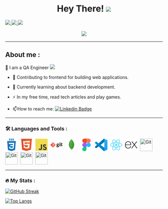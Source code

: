 <div id ="header" align = "center">
<h1>
  Hey There!
<img src = "https://media.giphy.com/media/M9gbBd9nbDrOTu1Mqx/giphy.gif" width:"100">
</h1>
</div>

<div id="badges">
<a href ="https://www.linkedin.com/in/temitope-agbor-3b3253163">
<img src = "https://img.shields.io/badge/LinkedIn-blue?logo=linkedin&logoColor=white">
</a>
<a href ="https://www.twitter.com/silverdruid_/">
<img src = "https://img.shields.io/badge/Twitter-blue?logo=twitter&logoColor=blue">
</a>
<a href ="https://mail.google.com/mail/u/?authuser=agbortemitope@gmail.com">
<img src = "https://img.shields.io/badge/Gmail-red?logo=Gmail&logoColor=red">
</a>
</div>
<img src="https://komarev.com/ghpvc/?username=silverdruid&style=flat-square&color=blue" alt=""/>

<div align="center">
<img src="https://media.giphy.com/media/dWesBcTLavkZuG35MI/giphy.gif" width:"600" height:"300"/>
</div>

---
## About me :
:wave:
I am a QA Engineer <img src="https://media.giphy.com/media/WUlplcMpOCEmTGBtBW/giphy.gif" width="30">

- :telescope: Contributing to frontend for building web applications.

- :seedling: Currently learning about backend development.

- :zap: In my free time, read tech articles and play games.

- :mailbox:How to reach me: [![Linkedin Badge](https://img.shields.io/badge/-temitope-blue?style=flat&logo=Linkedin&logoColor=white)](https://www.linkedin.com/in/temitope-agbor-3b3253163)

---

### :hammer_and_wrench: Languages and Tools :
<div>
    <img src="https://github.com/devicons/devicon/blob/master/icons/css3/css3-plain-wordmark.svg"  title="CSS3" alt="CSS" width="40" height="40"/>&nbsp;
    <img src="https://github.com/devicons/devicon/blob/master/icons/html5/html5-original.svg" title="HTML5" alt="HTML" width="40" height="40"/>&nbsp;
    <img src="https://github.com/devicons/devicon/blob/master/icons/javascript/javascript-original.svg" title="JavaScript" alt="JavaScript" width="40" height="40"/>&nbsp;
    <img src="https://github.com/devicons/devicon/blob/master/icons/git/git-original-wordmark.svg" title="Git" **alt="Git" width="40" height="40"/>&nbsp;
    <img src="https://github.com/devicons/devicon/blob/master/icons/mongodb/mongodb-original.svg" title="Git" **alt="Git" width="40" height="40"/>&nbsp;
    <img src="https://github.com/devicons/devicon/blob/master/icons/figma/figma-original.svg" title="Git" **alt="Git" width="40" height="40"/>&nbsp;
    <img src="https://github.com/devicons/devicon/blob/master/icons/vscode/vscode-original.svg" title="Git" **alt="Git" width="40" height="40"/>&nbsp;
    <img src="https://github.com/devicons/devicon/blob/master/icons/react/react-original.svg" title="Git" **alt="Git" width="40" height="40"/>&nbsp;
    <img src="https://github.com/devicons/devicon/blob/master/icons/express/express-original.svg" title="Git" **alt="Git" width="40" height="40"/>&nbsp;
    <img src="https://github.com/silverdruid/devicon/blob/master/icons/tailwindcss/tailwindcss-plain.svg" title="Git" **alt="Git" width="40" height="40"/>&nbsp;
    <img src="https://github.com/silverdruid/devicon/blob/master/icons/linux/linux-plain.svg" title="Git" **alt="Git" width="40" height="40"/>&nbsp;
    <img src="https://github.com/silverdruid/devicon/blob/master/icons/vuejs/vuejs-original-wordmark.svg" title="Git" **alt="Git" width="40" height="40"/>&nbsp;
    <img src="https://github.com/silverdruid/devicon/blob/master/icons/vuejs/vuejs-original-wordmark.svg" title="Git" **alt="Git" width="40" height="40"/>&nbsp;
  
  
  </div>
  
  ---

### :fire: My Stats :

[![GitHub Streak](https://github-readme-streak-stats.herokuapp.com?user=silverdruid&theme=dark&hide_border=true&border_radius=5&date_format=M%20j%5B%2C%20Y%5D)](https://git.io/streak-stats)

[![Top Langs](https://github-readme-stats.vercel.app/api/top-langs/?username=silverdruid)](https://github.com/anuraghazra/github-readme-stats)
